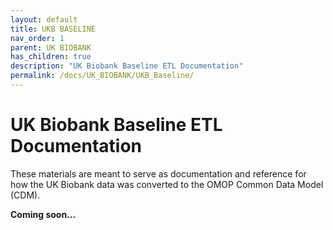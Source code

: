 ```yaml
---
layout: default
title: UKB BASELINE
nav_order: 1
parent: UK BIOBANK
has_children: true
description: "UK Biobank Baseline ETL Documentation"
permalink: /docs/UK_BIOBANK/UKB_Baseline/
---
```


# UK Biobank Baseline ETL Documentation

These materials are meant to serve as documentation and reference for how the UK Biobank data was converted to the OMOP Common Data Model (CDM).

**Coming soon...**